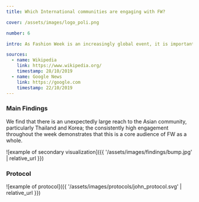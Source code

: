 ```yaml
---
title: Which International communities are engaging with FW?

cover: /assets/images/logo_poli.png

number: 6

intro: As Fashion Week is an increasingly global event, it is important for Brands to understand their global audience. We measure this through the languages and locations of FW tweets. 

sources:
  - name: Wikipedia
    link: https://www.wikipedia.org/
    timestamp: 28/10/2019
  - name: Google News
    link: https://google.com
    timestamp: 22/10/2019
---
```


### Main Findings
We find that there is an unexpectedly large reach to the Asian community, particularly Thailand and Korea; the consistently high engagement throughout the week demonstrates that this is a core audience of FW as a whole.

![example of secondary visualization]({{ '/assets/images/findings/bump.jpg' | relative_url }})

### Protocol

![example of protocol]({{ '/assets/images/protocols/john_protocol.svg' | relative_url }})